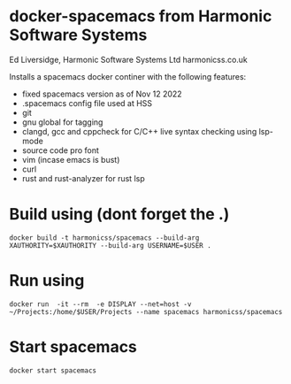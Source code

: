# docker-spacemacs from Harmonic Software Systems

 Ed Liversidge, Harmonic Software Systems Ltd harmonicss.co.uk

 Installs a spacemacs docker continer with the following features:

 - fixed spacemacs version as of Nov 12 2022
 - .spacemacs config file used at HSS
 - git
 - gnu global for tagging
 - clangd, gcc and cppcheck for C/C++ live syntax checking using lsp-mode 
 - source code pro font
 - vim (incase emacs is bust)
 - curl
 - rust and rust-analyzer for rust lsp


 Build using (dont forget the .)
 ===========

    docker build -t harmonicss/spacemacs --build-arg XAUTHORITY=$XAUTHORITY --build-arg USERNAME=$USER .


 Run using
 =========

    docker run  -it --rm  -e DISPLAY --net=host -v ~/Projects:/home/$USER/Projects --name spacemacs harmonicss/spacemacs
 
 
 Start spacemacs
 ===============
  
    docker start spacemacs
